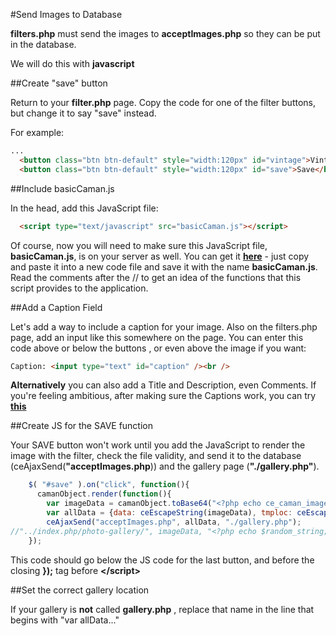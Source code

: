 #Send Images to Database

**filters.php** must send the images to **acceptImages.php** so they can be put in the database.

We will do this with **javascript**

##Create "save" button

Return to your **filter.php** page. Copy the code for one of the filter buttons, but change it to say "save" instead.

For example:

```html
...
  <button class="btn btn-default" style="width:120px" id="vintage">Vintage</button>
  <button class="btn btn-default" style="width:120px" id="save">Save</button>

```

##Include basicCaman.js

In the head, add this JavaScript file:

```html
  <script type="text/javascript" src="basicCaman.js"></script>
```
Of course, now you will need to make sure this JavaScript file, **basicCaman.js**, is on your server as well. You can get it **[here]()** - just copy and paste it into a new code file and save it with the name **basicCaman.js**. Read the comments after the // to get an idea of the functions that this script provides to the application. 

##Add a Caption Field

Let's add a way to include a caption for your image. Also on the filters.php page, add an input like this somewhere on the page. You can enter this code above or below the buttons , or even above the image if you want:

```html
Caption: <input type="text" id="caption" /><br />
```

**Alternatively** you can also add a Title and Description, even Comments. If you're feeling ambitious, after making sure the Captions work, you can try **[this]()**

##Create JS for the SAVE function

Your SAVE button won't work until you add the JavaScript to render the image with the filter, check the file validity, and send it to the database (ceAjaxSend(**"acceptImages.php**)) and the gallery page (**"./gallery.php"**).

```javascript
    $( "#save" ).on("click", function(){
      camanObject.render(function(){
        var imageData = camanObject.toBase64("<?php echo ce_caman_image_type($image_extension); ?>");
        var allData = {data: ceEscapeString(imageData), tmploc: ceEscapeString("<?php echo $target_file; ?>"), type: "<?php echo $image_extension; ?>", title: ceEscapeString($("#title").val()), caption: ceEscapeString($("#caption").val()), description: ceEscapeString($("#descrip").val())};
        ceAjaxSend("acceptImages.php", allData, "./gallery.php");
//"../index.php/photo-gallery/", imageData, "<?php echo $random_string; ?>", "<?php echo $image_extension; ?>", "<?php echo $wp_media_dir; ?>", $("#title").val(), $("#caption").val(),$("#descrip").val());
    });
```
This code should go below the JS code for the last button, and before the closing **});** tag before **&lt;/script&gt;**

##Set the correct gallery location

If your gallery is **not** called **gallery.php** , replace that name in the line that begins with "var allData..."
